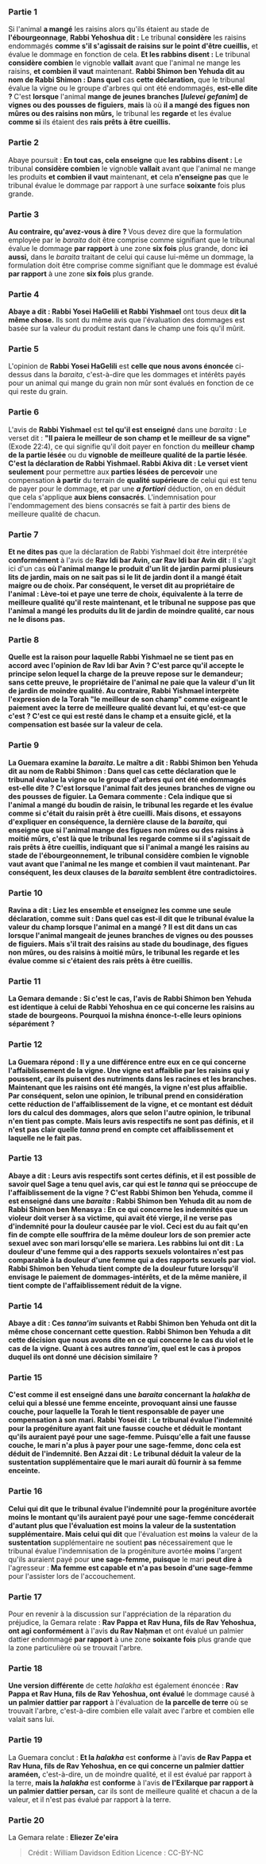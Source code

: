 
### Partie 1
Si l'animal <b>a mangé</b> les raisins alors qu'ils étaient au stade de <b>l'ébourgeonnage</b>, <b>Rabbi Yehoshua dit :</b> Le tribunal <b>considère</b> les raisins endommagés <b>comme s'il s'agissait de raisins sur le point d'être cueillis,</b> et évalue le dommage en fonction de cela. <b>Et les rabbins disent :</b> Le tribunal <b>considère combien</b> le vignoble <b>vallait</b> avant que l'animal ne mange les raisins, <b>et combien il vaut</b> maintenant. <b>Rabbi Shimon ben Yehuda dit au nom de Rabbi Shimon : Dans quel</b> cas <b>cette déclaration,</b> que le tribunal évalue la vigne ou le groupe d'arbres qui ont été endommagés, <b>est-elle dite ? </b> C'est <b>lorsque</b> l'animal <b>mange de jeunes branches [<i>lulevei gefanim</i>] de vignes ou des pousses de figuiers</b>, <b>mais</b> là où <b>il a mangé des figues non mûres ou des raisins non mûrs,</b> le tribunal les <b>regarde</b> et les évalue <b>comme si</b> ils étaient des <b>rais prêts à être cueillis.</b>

### Partie 2
Abaye poursuit : <b>En tout cas, cela enseigne</b> que <b>les rabbins disent :</b> Le tribunal <b>considère combien</b> le vignoble <b>vallait</b> avant que l'animal ne mange les produits <b>et combien il vaut</b> maintenant, <b>et</b> cela <b>n'enseigne pas</b> que le tribunal évalue le dommage par rapport à une surface <b>soixante</b> fois plus grande.

### Partie 3
<b>Au contraire, qu'avez-vous à dire ? </b> Vous devez dire que la formulation employée par le <i>baraita</i> doit être comprise comme signifiant que le tribunal évalue le dommage <b>par rapport</b> à une zone <b>six fois</b> plus grande, donc <b>ici aussi,</b> dans le <i>baraita</i> traitant de celui qui cause lui-même un dommage, la formulation doit être comprise comme signifiant que le dommage est évalué <b>par rapport</b> à une zone <b>six fois</b> plus grande.

### Partie 4
<b>Abaye a dit : Rabbi Yosei HaGelili et Rabbi Yishmael</b> ont tous deux <b>dit la même chose.</b> Ils sont du même avis que l'évaluation des dommages est basée sur la valeur du produit restant dans le champ une fois qu'il mûrit.

### Partie 5
L'opinion de <b>Rabbi Yosei HaGelili</b> est <b>celle que nous avons énoncée</b> ci-dessus dans la <i>baraita</i>, c'est-à-dire que les dommages et intérêts payés pour un animal qui mange du grain non mûr sont évalués en fonction de ce qui reste du grain.

### Partie 6
L'avis de <b>Rabbi Yishmael</b> est <b>tel qu'il est enseigné</b> dans une <i>baraita</i> : Le verset dit : <b>"Il paiera le meilleur de son champ et le meilleur de sa vigne"</b> (Exode 22:4), ce qui signifie qu'il doit payer en fonction du <b>meilleur</b> <b>champ de la partie lésée</b> ou du <b>vignoble</b> <b>de meilleure qualité de la partie lésée</b>. <b>C'est la déclaration de Rabbi Yishmael. Rabbi Akiva dit : Le verset vient seulement</b> pour permettre aux <b>parties lésées</b> <b>de percevoir</b> une compensation <b>à partir</b> du terrain de <b>qualité supérieure</b> de celui qui est tenu de payer pour le dommage, <b>et</b> par une <b><i>a fortiori</i></b> déduction, on en déduit que cela s'applique <b>aux biens consacrés</b>. L'indemnisation pour l'endommagement des biens consacrés se fait à partir des biens de meilleure qualité de chacun.

### Partie 7
<b>Et ne dites pas</b> que la déclaration de Rabbi Yishmael doit être interprétée <b>conformément</b> à l'avis de <b>Rav Idi bar Avin, car Rav Idi bar Avin dit :</b> Il s'agit ici d'un cas <b>où l'animal <b>mange</b> le produit d'<b>un lit de jardin parmi</b> plusieurs <b>lits de jardin, mais on ne sait pas si</b> le lit de jardin dont il a mangé <b>était maigre ou de choix. Par conséquent,</b> le verset <b>dit</b> au propriétaire de l'animal : <b>Lève-toi</b> et <b>paye une terre de choix</b>, équivalente <b>à la terre de meilleure</b> qualité <b>qu'il reste maintenant</b>, et le tribunal ne suppose pas que l'animal a mangé les produits du lit de jardin de moindre qualité, <b>car nous ne le disons pas.</b>

### Partie 8
<b>Quelle est la raison</b> pour laquelle Rabbi Yishmael ne se tient pas en accord avec l'opinion de Rav Idi bar Avin ? C'est parce qu'il accepte le principe selon lequel <b>la charge de la preuve repose sur le demandeur;</b> sans cette preuve, le propriétaire de l'animal ne paie que la valeur d'un lit de jardin de moindre qualité. <b>Au contraire,</b> Rabbi Yishmael interprète l'expression de la Torah "le meilleur de son champ" comme exigeant le paiement <b>avec la terre de meilleure</b> qualité <b>devant lui, et qu'est-ce que c'est ? </b> C'est <b>ce qui</b> est resté dans le champ et a ensuite <b>giclé,</b> et la compensation est basée sur la valeur de cela.

### Partie 9
La Guemara examine la <i>baraita</i>. <b>Le maître a dit : Rabbi Shimon ben Yehuda dit au nom de Rabbi Shimon : Dans quel</b> cas <b>cette déclaration</b> que le tribunal évalue la vigne ou le groupe d'arbres qui ont été endommagés <b>est-elle dite ? </b> C'est <b>lorsque</b> l'animal <b>fait des jeunes branches de vigne ou des pousses de figuier</b>. La Gemara commente : <b>Cela</b> indique que si l'animal a mangé du <b>boudin</b> de raisin, le tribunal <b>les regarde</b> et les évalue <b>comme si</b> c'était du <b>raisin prêt à être cueilli. </b> Mais <b>disons,</b> et essayons d'expliquer en conséquence, <b>la dernière clause</b> de la <i>baraita</i>, qui enseigne que si l'animal <b>mange des figues non mûres ou des raisins à moitié mûrs, c'est</b> là que le tribunal <b>les regarde comme si</b> il s'agissait de <b>rais prêts à être cueillis, </b> indiquant que si l'animal a mangé les raisins au stade de l'<b>ébourgeonnement</b>, le tribunal <b>considère combien</b> le vignoble <b>vaut</b> avant que l'animal ne les mange <b>et combien il vaut</b> maintenant. Par conséquent, les deux clauses de la <i>baraita</i> semblent être contradictoires.

### Partie 10
<b>Ravina a dit : Liez</b> les ensemble <b>et enseignez</b> les comme une seule déclaration, comme suit : <b>Dans quel</b> cas <b>est-il dit</b> que le tribunal évalue la valeur du champ lorsque l'animal en a mangé ? Il est dit dans un cas <b>lorsque</b> l'animal <b>mangeait de jeunes branches de vignes ou des pousses de figuiers. Mais</b> s'il <b>trait</b> des raisins au stade du <b>boudinage</b>, des <b>figues non mûres, ou des raisins à moitié mûrs,</b> le tribunal les <b>regarde</b> et les évalue <b>comme si</b> c'étaient des <b>rais prêts à être cueillis.</b>

### Partie 11
La Gemara demande : <b>Si c'est le cas,</b> l'avis de <b>Rabbi Shimon ben Yehuda est</b> identique à celui de <b>Rabbi Yehoshua</b> en ce qui concerne les raisins au stade de bourgeons. Pourquoi la mishna énonce-t-elle leurs opinions séparément ?

### Partie 12
La Guemara répond : <b>Il y a</b> une différence <b>entre eux</b> en ce qui concerne <b>l'affaiblissement de la vigne.</b> Une vigne est affaiblie par les raisins qui y poussent, car ils puisent des nutriments dans les racines et les branches. Maintenant que les raisins ont été mangés, la vigne n'est plus affaiblie. Par conséquent, selon une opinion, le tribunal prend en considération cette réduction de l'affaiblissement de la vigne, et ce montant est déduit lors du calcul des dommages, alors que selon l'autre opinion, le tribunal n'en tient pas compte. <b>Mais</b> leurs avis respectifs ne sont <b>pas définis,</b> et il n'est pas clair quelle <i>tanna</i> prend en compte cet affaiblissement et laquelle ne le fait pas.

### Partie 13
<b>Abaye a dit :</b> Leurs avis respectifs <b>sont certes définis,</b> et il est possible de savoir quel Sage a tenu quel avis, car <b>qui est le <i>tanna</i></b> qui <b>se préoccupe de l'affaiblissement de la vigne ? C'est Rabbi Shimon ben Yehuda, comme il est enseigné</b> dans une <i>baraita</i> : <b>Rabbi Shimon ben Yehuda dit au nom de Rabbi Shimon ben Menasya :</b> En ce qui concerne les indemnités que <b>un violeur</b> doit verser à sa victime, qui avait été vierge, il <b>ne verse pas</b> d'indemnité pour <b>la douleur</b> causée par le viol. Ceci est <b>du au fait</b> qu'en fin de compte <b>elle souffrira</b> de la même douleur lors de son premier acte sexuel <b>avec son mari</b> lorsqu'elle se mariera. Les rabbins lui ont <b>dit :</b> La douleur d'une femme qui <b>a des rapports sexuels volontaires n'est pas comparable à</b> la douleur d'une femme <b>qui a des rapports sexuels par viol.</b> Rabbi Shimon ben Yehuda tient compte de la douleur future lorsqu'il envisage le paiement de dommages-intérêts, et de la même manière, il tient compte de l'affaiblissement réduit de la vigne.

### Partie 14
<b>Abaye a dit : Ces <i>tanna'im</i></b> suivants <b>et Rabbi Shimon ben Yehuda ont dit la même chose</b> concernant cette question. <b>Rabbi Shimon ben Yehuda</b> a dit <b>cette</b> décision <b>que nous avons dite</b> en ce qui concerne le cas du viol et le cas de la vigne. Quant à <b>ces</b> autres <b><i>tanna'im</i>, quel est</b> le cas à propos duquel ils ont donné une décision similaire ?

### Partie 15
C'est <b>comme il est enseigné</b> dans une <i>baraita</i> concernant la <i>halakha</i> de celui qui a blessé une femme enceinte, provoquant ainsi une fausse couche, pour laquelle la Torah le tient responsable de payer une compensation à son mari. <b>Rabbi Yosei dit :</b> Le tribunal évalue l'indemnité pour la progéniture ayant fait une fausse couche et <b>déduit</b> le montant qu'ils auraient payé pour <b>une sage-femme.</b> Puisqu'elle a fait une fausse couche, le mari n'a plus à payer pour une sage-femme, donc cela est déduit de l'indemnité. <b>Ben Azzai dit :</b> Le tribunal <b>déduit</b> la valeur de la <b>sustentation</b> supplémentaire que le mari aurait dû fournir à sa femme enceinte.

### Partie 16
<b>Celui qui dit</b> que le tribunal évalue l'indemnité pour la progéniture avortée <b>moins</b> le montant qu'ils auraient payé pour <b>une sage-femme</b> concéderait <b>d'autant plus</b> que l'évaluation est <b>moins</b> la valeur de la <b>sustentation</b> supplémentaire. Mais celui qui dit</b> que l'évaluation est <b>moins</b> la valeur de la <b>sustentation</b> supplémentaire ne soutient <b>pas</b> nécessairement que le tribunal évalue l'indemnisation de la progéniture avortée <b>moins</b> l'argent qu'ils auraient payé pour <b>une sage-femme, puisque</b> le mari <b>peut dire à</b> l'agresseur : <b>Ma femme est capable et n'a pas besoin d'une sage-femme</b> pour l'assister lors de l'accouchement.

### Partie 17
Pour en revenir à la discussion sur l'appréciation de la réparation du préjudice, la Gemara relate : <b>Rav Pappa et Rav Huna, fils de Rav Yehoshua, ont agi conformément</b> à l'avis <b>du Rav Naḥman</b> et ont évalué un palmier dattier endommagé <b>par rapport</b> à une zone <b>soixante fois</b> plus grande que la zone particulière où se trouvait l'arbre.

### Partie 18
<b>Une version différente</b> de cette <i>halakha</i> est également énoncée : <b>Rav Pappa et Rav Huna, fils de Rav Yehoshua, ont évalué</b> le dommage causé à <b>un palmier dattier par rapport</b> à l'évaluation de <b>la parcelle de terre</b> où se trouvait l'arbre, c'est-à-dire combien elle valait avec l'arbre et combien elle valait sans lui.

### Partie 19
La Guemara conclut : <b>Et la <i>halakha</i></b> est <b>conforme</b> à l'avis <b>de Rav Pappa et Rav Huna, fils de Rav Yehoshua, en ce qui concerne un palmier dattier araméen,</b> c'est-à-dire, un de moindre qualité, et il est évalué par rapport à la terre, <b>mais la <i>halakha</i></b> est <b>conforme</b> à l'avis <b>de l'Exilarque par rapport à un palmier dattier persan,</b> car ils sont de meilleure qualité et chacun a de la valeur, et il n'est pas évalué par rapport à la terre.

### Partie 20
La Gemara relate : <b>Eliezer Ze'eira</b>

>Crédit : William Davidson Edition
>Licence : CC-BY-NC